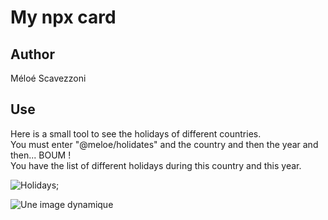 # My npx card

## Author 
Méloé Scavezzoni

## Use
Here is a small tool to see the holidays of different countries.    
You must enter "@meloe/holidates" and the country and then the year and then... BOUM !    
You have the list of different holidays during this country and this year.



![Holidays](https://media.giphy.com/media/JRgjhKV4UvgCpcue0q/giphy.gif);

![Une image dynamique](https://media.giphy.com/media/g68Za3jPzVJ04/giphy.gif "Coding...")